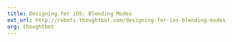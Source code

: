```yaml
---
title: Designing for iOS: Blending Modes
ext_url: http://robots.thoughtbot.com/designing-for-ios-blending-modes
org: thoughtbot
---
```

